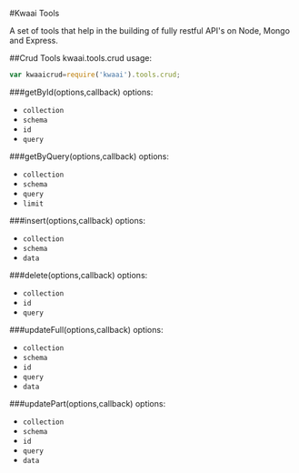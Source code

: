 #Kwaai Tools

A set of tools that help in the building of fully restful API's on Node, Mongo and Express.

##Crud Tools
kwaai.tools.crud
usage:
```javascript
var kwaaicrud=require('kwaai').tools.crud;
```

###getById(options,callback)
options:
* `collection`
* `schema` 
* `id`
* `query`

###getByQuery(options,callback)
options:
* `collection`
* `schema`
* `query`
* `limit`

###insert(options,callback)
options:
* `collection`
* `schema`
* `data`

###delete(options,callback)
options:
* `collection`
* `id`
* `query`

###updateFull(options,callback)
options:
* `collection`
* `schema`
* `id`
* `query`
* `data`


###updatePart(options,callback)
options:
* `collection`
* `schema`
* `id`
* `query`
* `data`
